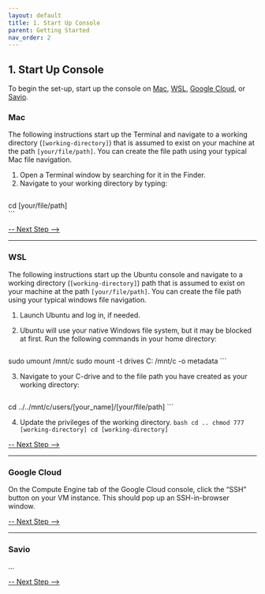 ```yaml
---
layout: default
title: 1. Start Up Console
parent: Getting Started
nav_order: 2
---
```


## 1. Start Up Console

To begin the set-up, start up the console on [Mac](https://echo-air-model.github.io/docs/getting_started/start_up_console.html#mac), [WSL](https://echo-air-model.github.io/docs/getting_started/start_up_console.html#wsl), [Google Cloud](https://echo-air-model.github.io/docs/getting_started/start_up_console.html#google-cloud), or [Savio](https://echo-air-model.github.io/docs/getting_started/start_up_console.html#savio).


### Mac
The following instructions start up the Terminal and navigate to a working directory (`[working-directory]`) that is assumed to exist on your machine  at the path `[your/file/path]`. You can create the file path using your typical Mac file navigation.

1. Open a Terminal window by searching for it in the Finder.
2. Navigate to your working directory by typing:
   ```bash
cd [your/file/path]  
      ```

[-- Next Step -->](https://echo-air-model.github.io/docs/getting_started/download_packages_and_model.html)

----

### WSL
The following instructions start up the Ubuntu console and navigate to a working directory (`[working-directory]`) path that is assumed to exist on your machine at the path `[your/file/path]`. You can create the file path using your typical windows file navigation.

1. Launch Ubuntu and log in, if needed.

2. Ubuntu will use your native Windows file system, but it may be blocked at first. Run the following commands in your home directory:
   ```bash
sudo umount /mnt/c 
sudo mount -t drives C: /mnt/c -o metadata
      ``` 

3. Navigate to your C-drive and to the file path you have created as your working directory:
      ```bash
cd ../../mnt/c/users/[your_name]/[your/file/path] 
      ``` 

4. Update the privileges of the working directory.
         ```bash
cd ..
chmod 777 [working-directory]
cd [working-directory]
         ``` 

[-- Next Step -->](https://echo-air-model.github.io/docs/getting_started/download_packages_and_model.html)

----

### Google Cloud
On the Compute Engine tab of the Google Cloud console, click the “SSH” button on your VM instance. This should pop up an SSH-in-browser window.

[-- Next Step -->](https://echo-air-model.github.io/docs/getting_started/download_packages_and_model.html)

----

### Savio
...

[-- Next Step -->](https://echo-air-model.github.io/docs/getting_started/download_packages_and_model.html)
